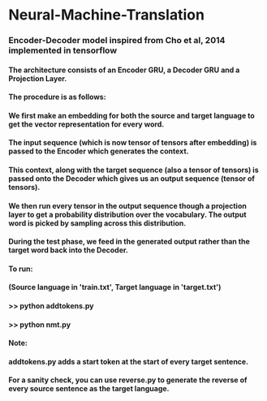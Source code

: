 # Neural-Machine-Translation

### Encoder-Decoder model inspired from Cho et al, 2014 implemented in tensorflow

#### The architecture consists of an Encoder GRU, a Decoder GRU and a Projection Layer.

#### The procedure is as follows:

#### We first make an embedding for both the source and target language to get the vector representation for every word. 

#### The input sequence (which is now tensor of tensors after embedding) is passed to the Encoder which generates the context.

#### This context, along with the target sequence (also a tensor of tensors) is passed onto the Decoder which gives us an output sequence (tensor of tensors).

#### We then run every tensor in the output sequence though a projection layer to get a probability distribution over the vocabulary. The output word is picked by sampling across this distribution.

#### During the test phase, we feed in the generated output rather than the target word back into the Decoder.

#### To run:

#### (Source language in 'train.txt', Target language in 'target.txt')

#### >> python addtokens.py
#### >> python nmt.py

####
#### Note:

#### addtokens.py adds a start token at the start of every target sentence.
#### For a sanity check, you can use reverse.py to generate the reverse of every source sentence as the target language.


